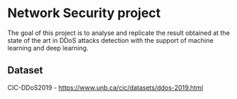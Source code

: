 # Network Security project
The goal of this project is to analyse and replicate the result obtained at the state of the art in DDoS attacks detection with the support of machine learning and deep learning.

## Dataset
CIC-DDoS2019 - https://www.unb.ca/cic/datasets/ddos-2019.html